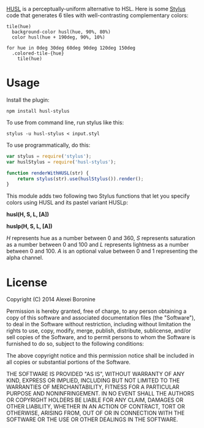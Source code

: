 [HUSL](http://www.boronine.com/husl/) is a perceptually-uniform alternative to HSL. Here is some [Stylus](http://learnboost.github.io/stylus/) code that generates 6 tiles with well-contrasting complementary colors:

```Stylus
tile(hue)
  background-color husl(hue, 90%, 80%)
  color husl(hue + 190deg, 90%, 10%)

for hue in 0deg 30deg 60deg 90deg 120deg 150deg
  .colored-tile-{hue}
    tile(hue)
```

# Usage

Install the plugin:

```Shell
npm install husl-stylus
```

To use from command line, run stylus like this:

```Shell
stylus -u husl-stylus < input.styl
```

To use programmatically, do this:

```JavaScript
var stylus = require('stylus');
var huslStylus = require('husl-stylus');

function renderWithHUSL(str) {
    return stylus(str).use(huslStylus()).render();
}
```

This module adds two following two Stylus functions that let you specify colors using HUSL and its pastel variant HUSLp:

**husl(H, S, L, [A])**

**huslp(H, S, L, [A])**

*H* represents hue as a number between 0 and 360, *S* represents saturation as a number between 0 and 100 and *L* represents lightness as a number between 0 and 100. *A* is an optional value between 0 and 1 representing the alpha channel.

# License

Copyright (C) 2014 Alexei Boronine

Permission is hereby granted, free of charge, to any person obtaining a copy of this software and associated documentation files (the "Software"), to deal in the Software without restriction, including without limitation the rights to use, copy, modify, merge, publish, distribute, sublicense, and/or sell copies of the Software, and to permit persons to whom the Software is furnished to do so, subject to the following conditions:

The above copyright notice and this permission notice shall be included in all copies or substantial portions of the Software.

THE SOFTWARE IS PROVIDED "AS IS", WITHOUT WARRANTY OF ANY KIND, EXPRESS OR IMPLIED, INCLUDING BUT NOT LIMITED TO THE WARRANTIES OF MERCHANTABILITY, FITNESS FOR A PARTICULAR PURPOSE AND NONINFRINGEMENT. IN NO EVENT SHALL THE AUTHORS OR COPYRIGHT HOLDERS BE LIABLE FOR ANY CLAIM, DAMAGES OR OTHER LIABILITY, WHETHER IN AN ACTION OF CONTRACT, TORT OR OTHERWISE, ARISING FROM, OUT OF OR IN CONNECTION WITH THE SOFTWARE OR THE USE OR OTHER DEALINGS IN THE SOFTWARE.
